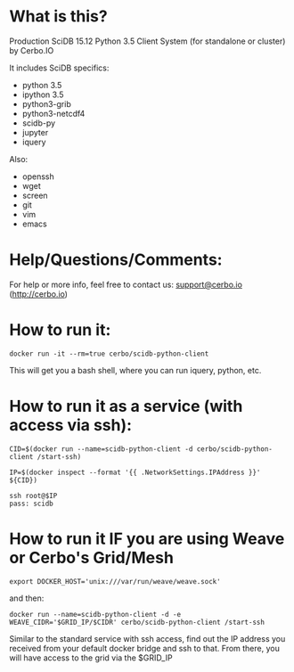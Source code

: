 # What is this?

Production SciDB 15.12 Python 3.5 Client System (for standalone or cluster) by Cerbo.IO

It includes SciDB specifics:
* python 3.5
* ipython 3.5
* python3-grib
* python3-netcdf4
* scidb-py
* jupyter
* iquery

Also:
* openssh
* wget
* screen
* git
* vim
* emacs

# Help/Questions/Comments:
For help or more info, feel free to contact us: support@cerbo.io (http://cerbo.io)

# How to run it:
```
docker run -it --rm=true cerbo/scidb-python-client
```
This will get you a bash shell, where you can run iquery, python, etc.

# How to run it as a service (with access via ssh):
```
CID=$(docker run --name=scidb-python-client -d cerbo/scidb-python-client /start-ssh)
```
```
IP=$(docker inspect --format '{{ .NetworkSettings.IPAddress }}' ${CID})
```

```
ssh root@$IP
pass: scidb
```

# How to run it IF you are using Weave or Cerbo's Grid/Mesh
```
export DOCKER_HOST='unix:///var/run/weave/weave.sock'
```
and then:
```
docker run --name=scidb-python-client -d -e WEAVE_CIDR='$GRID_IP/$CIDR' cerbo/scidb-python-client /start-ssh
```
Similar to the standard service with ssh access, find out the IP address you received from your default docker bridge and ssh to that. From there, you will have access to the grid via the $GRID_IP

